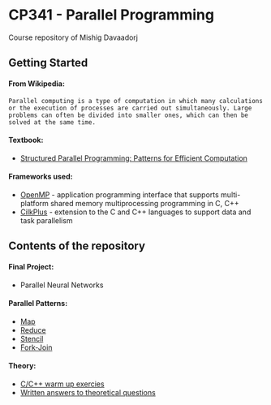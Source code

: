 # CP341 - Parallel Programming
Course repository of Mishig Davaadorj

## Getting Started

#### From Wikipedia:
```
Parallel computing is a type of computation in which many calculations or the execution of processes are carried out simultaneously. Large problems can often be divided into smaller ones, which can then be solved at the same time.
```
#### Textbook:
* [Structured Parallel Programming: Patterns for Efficient Computation](http://parallelbook.com/)

#### Frameworks used:

* [OpenMP](http://www.openmp.org/) -  application programming interface that supports multi-platform shared memory multiprocessing programming in C, C++
* [CilkPlus](https://www.cilkplus.org/) - extension to the C and C++ languages to support data and task parallelism

## Contents of the repository
#### Final Project:
* Parallel Neural Networks
#### Parallel Patterns:
* [Map](https://github.com/mishig25/2017Block2/tree/master/patterns/map)
* [Reduce](https://github.com/mishig25/2017Block2/tree/master/patterns/forkjoin)
* [Stencil](https://github.com/mishig25/2017Block2/tree/master/patterns/map)
* [Fork-Join](https://github.com/mishig25/2017Block2/tree/master/patterns/forkjoin)

#### Theory:
* [C/C++ warm up exercies](https://github.com/mishig25/2017Block2/tree/master/theory)
* [Written answers to theoretical questions](https://github.com/mishig25/2017Block2/tree/master/theory)
